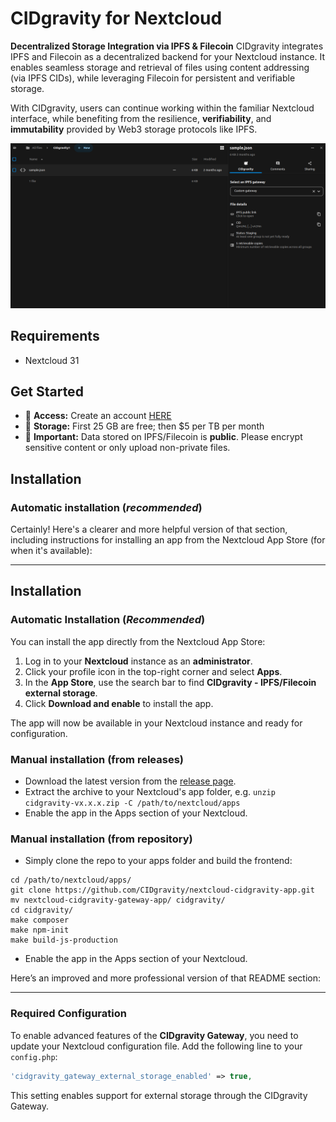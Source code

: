 # CIDgravity for Nextcloud

**Decentralized Storage Integration via IPFS & Filecoin**
CIDgravity integrates IPFS and Filecoin as a decentralized backend for your Nextcloud instance. It enables seamless storage and retrieval of files using content addressing (via IPFS CIDs), while leveraging Filecoin for persistent and verifiable storage.

With CIDgravity, users can continue working within the familiar Nextcloud interface, while benefiting from the resilience, **verifiability**, and **immutability** provided by Web3 storage protocols like IPFS.

![](screenshots/app1.png)

## Requirements
* Nextcloud 31

## Get Started

- 🧾 **Access:** Create an account <a href="https://nextcloud.twinquasar.io" target="_blank">HERE</a>
- 🎁 **Storage:** First 25 GB are free; then $5 per TB per month
- 🔐 **Important:** Data stored on IPFS/Filecoin is **public**. Please encrypt sensitive content or only upload non-private files.

## Installation
### Automatic installation (*recommended*)
Certainly! Here's a clearer and more helpful version of that section, including instructions for installing an app from the Nextcloud App Store (for when it's available):

---

## Installation
### Automatic Installation (*Recommended*)
You can install the app directly from the Nextcloud App Store:

1. Log in to your **Nextcloud** instance as an **administrator**.
2. Click your profile icon in the top-right corner and select **Apps**.
3. In the **App Store**, use the search bar to find **CIDgravity - IPFS/Filecoin external storage**.
4. Click **Download and enable** to install the app.

The app will now be available in your Nextcloud instance and ready for configuration.

### Manual installation (from releases)
* Download the latest version from the [release page](https://github.com/CIDgravity/nextcloud-cidgravity-app/releases/latest).
* Extract the archive to your Nextcloud's app folder, e.g. `unzip cidgravity-vx.x.x.zip -C /path/to/nextcloud/apps`
* Enable the app in the Apps section of your Nextcloud.

### Manual installation (from repository)
* Simply clone the repo to your apps folder and build the frontend:

```
cd /path/to/nextcloud/apps/
git clone https://github.com/CIDgravity/nextcloud-cidgravity-app.git
mv nextcloud-cidgravity-gateway-app/ cidgravity/
cd cidgravity/
make composer
make npm-init
make build-js-production
```

* Enable the app in the Apps section of your Nextcloud.

Here’s an improved and more professional version of that README section:

---

### Required Configuration

To enable advanced features of the **CIDgravity Gateway**, you need to update your Nextcloud configuration file. 
Add the following line to your `config.php`:

```php
'cidgravity_gateway_external_storage_enabled' => true,
```

This setting enables support for external storage through the CIDgravity Gateway.